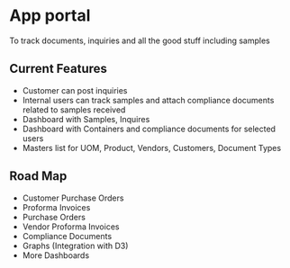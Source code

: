 # App portal 

To track documents, inquiries and all the good stuff including samples

## Current Features

- Customer can post inquiries
- Internal users can track samples and attach compliance documents related to samples received
- Dashboard with Samples, Inquires
- Dashboard with Containers and compliance documents for selected users
- Masters list for UOM, Product, Vendors, Customers, Document Types

## Road Map

- Customer Purchase Orders
- Proforma Invoices
- Purchase Orders
- Vendor Proforma Invoices
- Compliance Documents
- Graphs (Integration with D3)
- More Dashboards

